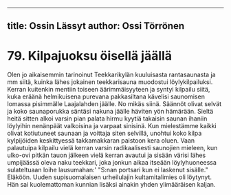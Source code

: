 
---
title: Ossin Lässyt
author: Ossi Törrönen
---

    
# 79. Kilpajuoksu öisellä jäällä

Olen jo aikaisemmin tarinoinut Teekkarikylän kuuluisasta rantasaunasta ja mm siitä, kuinka lähes 
jokainen teekkarisauna muodostui löylykilpailuksi. Kerran kuitenkin mentiin toiseen äärimmäisyyteen 
ja syntyi kilpailu siitä, kuka eräänä helmikuisena purevana pakkasiltana kävelisi saunomisen lomassa 
pisimmälle Laajalahden jäälle. No mikäs siinä. Säännöt olivat selvät ja koko saunaporukka säntäsi 
nakuna jäälle häviten yön hämärään. Sieltä heitä sitten alkoi varsin pian palata hirmu kyytiä takaisin 
saunan ihaniin löylyihin nenänpäät valkoisina ja varpaat sinisinä. Kun mielestämme kaikki olivat 
kotiutuneet saunaan ja voittaja siten selvillä, unohtui koko kilpa kylpijöiden keskittyessä 
takkamakkaran paistoon kera oluen. Vaan palautuipa kilpailu vielä kerran varsin radikaalisesti 
saunojien mieleen, kun ulko-ovi pitkän tauon jälkeen vielä kerran avautui ja sisään värisi lähes 
umpijäässä oleva naku teekkari, joka jonkun aikaa itseään löylyhuoneessa sulateltuaan loihe 
lausumahan:' "S:nan portsari kun ei laskenut sisälle." Eläköön. Uuden supisuomalaisen urheilulajin 
kultamitalimies oli löytynyt. Hän sai kuolemattoman kunnian lisäksi ainakin yhden ylimääräisen 
kaljan.
